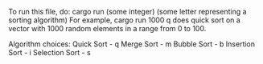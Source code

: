 To run this file, do: cargo run (some integer) (some letter representing a sorting algorithm)
For example, cargo run 1000 q does quick sort on a vector with 1000 random elements in a range from 0 to 100.

Algorithm choices:
Quick Sort - q
Merge Sort - m
Bubble Sort - b
Insertion Sort - i
Selection Sort - s
